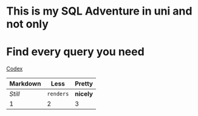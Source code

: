 # This is my SQL Adventure in uni and not only 
# Find every query you need 

[Codex](https://www.google.com)


Markdown | Less | Pretty
--- | --- | ---
*Still* | `renders` | **nicely**
1 | 2 | 3
